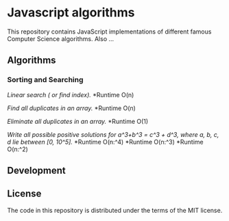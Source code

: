 # Javascript algorithms

This repository contains JavaScript implementations of different famous Computer Science algorithms.
Also ...

## Algorithms

### Sorting and Searching
*Linear search ( or find index).*
*Runtime O(n)

*Find all duplicates in an array.*
*Runtime O(n)

*Eliminate all duplicates in an array.*
*Runtime O(1)


*Write all possible positive solutions for a^3+b^3 = c^3 + d^3, where a, b, c, d lie between [0, 10^5].*
*Runtime O(n:^4)
*Runtime O(n:^3)
*Runtime O(n:^2)

## Development

## License

The code in this repository is distributed under the terms of the MIT license.
